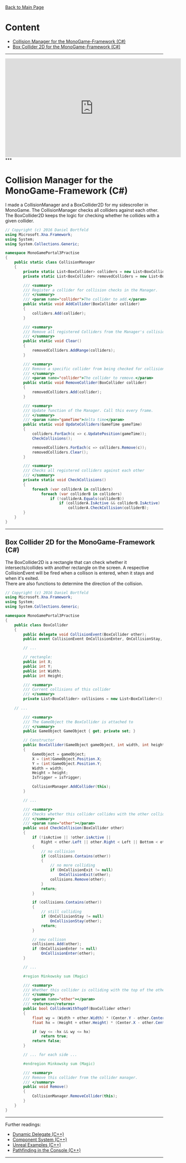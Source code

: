 [Back to Main Page](https://ogoxhammerschild.github.io/)

# Content    
    
+ [Collision Manager for the MonoGame-Framework (C#)](#Collision_Manager)    
+ [Box Collider 2D for the MonoGame-Framework (C#)](#Box_Collider_2D)    

***   
<iframe width="560" height="315" src="https://www.youtube.com/embed/gipEGtH6bFE" frameborder="0" allowfullscreen></iframe>    
***   

<a name="Collision_Manager"/>

# Collision Manager for the MonoGame-Framework (C#)

I made a CollisionManager and a BoxCollider2D for my sidescroller in MonoGame. The CollisionManager checks all colliders against each other. The BoxCollider2D keeps the logic for checking whether he collides with a given collider.

```c#
// Copyright (c) 2016 Daniel Bortfeld
using Microsoft.Xna.Framework;
using System;
using System.Collections.Generic;

namespace MonoGamePortal3Practise
{
    public static class CollisionManager
    {
        private static List<BoxCollider> colliders = new List<BoxCollider>();
        private static List<BoxCollider> removedColliders = new List<BoxCollider>();

        /// <summary>
        /// Register a collider for collision checks in the Manager.
        /// </summary>
        /// <param name="collider">The collider to add.</param>
        public static void AddCollider(BoxCollider collider)
        {
            colliders.Add(collider);
        }

        /// <summary>
        /// Remove all registered Colliders from the Manager's collision check  list.
        /// </summary>
        public static void Clear()
        {
            removedColliders.AddRange(colliders);
        }

        /// <summary>
        /// Remove a specific collider from being checked for collisions by the Manager.
        /// </summary>
        /// <param name="collider">The collider to remove.</param>
        public static void RemoveCollider(BoxCollider collider)
        {
            removedColliders.Add(collider);
        }

        /// <summary>
        /// Update function of the Manager. Call this every frame.
        /// </summary>
        /// <param name="gameTime">delta time</param>
        public static void UpdateColliders(GameTime gameTime)
        {
            colliders.ForEach(c => c.UpdatePosition(gameTime));
            CheckCollisions();

            removedColliders.ForEach(c => colliders.Remove(c));
            removedColliders.Clear();
        }

        /// <summary>
        /// Checks all registered colliders against each other
        /// </summary>
        private static void CheckCollisions()
        {
            foreach (var colliderA in colliders)
                foreach (var colliderB in colliders)
                    if (!colliderA.Equals(colliderB))
                        if (colliderA.IsActive && colliderB.IsActive)
                            colliderA.CheckCollision(colliderB);
        }
    }
}
```


***    

<a name="Box_Collider_2D"/>

## Box Collider 2D for the MonoGame-Framework (C#)

The BoxCollider2D is a rectangle that can check whether it intersects/collides with another rectangle on the screen. A respective CollisionEvent will be fired when a collison is entered, when it stays and when it's exited.    
There are also functions to determine the direction of the collision.   

```c#
// Copyright (c) 2016 Daniel Bortfeld
using Microsoft.Xna.Framework;
using System;
using System.Collections.Generic;

namespace MonoGamePortal3Practise
{
    public class BoxCollider
    {
        public delegate void CollisionEvent(BoxCollider other);
        public event CollisionEvent OnCollisionEnter, OnCollisionStay, OnCollisionExit;

        // ...

        // rectangle:
        public int X;
        public int Y;
        public int Width;
        public int Height;

        /// <summary>
        /// Current collisions of this collider
        /// </summary>
        private List<BoxCollider> collisions = new List<BoxCollider>();
        
	// ...

        /// <summary>
        /// The GameObject the BoxCollider is attached to
        /// </summary>
        public GameObject GameObject { get; private set; }

        // Constructor
        public BoxCollider(GameObject gameObject, int width, int height, bool isTrigger)
        {
            GameObject = gameObject;
            X = (int)GameObject.Position.X;
            Y = (int)GameObject.Position.Y;
            Width = width;
            Height = height;
            IsTrigger = isTrigger;

            CollisionManager.AddCollider(this);
        }

        // ...

        /// <summary>
        /// Checks whether this collider collides with the other collider. Calls respecive collision events.
        /// </summary>
        /// <param name="other"></param>
        public void CheckCollision(BoxCollider other)
        {
            if (!isActive || !other.isActive ||
                Right < other.Left || other.Right < Left || Bottom < other.Top || other.Bottom < Top)
            {
                // no collision
                if (collisions.Contains(other))
                {
                    // no more colliding
                    if (OnCollisionExit != null)
                        OnCollisionExit(other);
                    collisions.Remove(other);
                }
                return;
            }

            if (collisions.Contains(other))
            {
                // still colliding
                if (OnCollisionStay != null)
                    OnCollisionStay(other);
                return;
            }

            // new collison
            collisions.Add(other);
            if (OnCollisionEnter != null)
                OnCollisionEnter(other);
        }

        // ...

        #region Minkowsky sum (Magic)

        /// <summary>
        /// Whether this collider is colliding with the top of the other
        /// </summary>
        /// <param name="other"></param>
        /// <returns></returns>
        public bool CollidesWithTopOf(BoxCollider other)
        {
            float wy = (Width + other.Width) * (Center.Y - other.Center.Y);
            float hx = (Height + other.Height) * (Center.X - other.Center.X);

            if (wy <= -hx && wy <= hx)
                return true;
            return false;
        }

        // ... for each side ...

        #endregion Minkowsky sum (Magic)

        /// <summary>
        /// Remove this collider from the collider manager.
        /// </summary>
        public void Remove()
        {
            CollisionManager.RemoveCollider(this);
        }
    }
}
```


***    

Further readings:    

* [Dynamic Delegate (C++)](https://ogoxhammerschild.github.io/)   
* [Component System (C++)](https://ogoxhammerschild.github.io/#Component_System)   
* [Unreal Examples (C++)](https://ogoxhammerschild.github.io/Unreal-Examples/)   
* [Pathfinding in the Console (C++)](https://ogoxhammerschild.github.io/Console-Pathfinding/)    

***    

